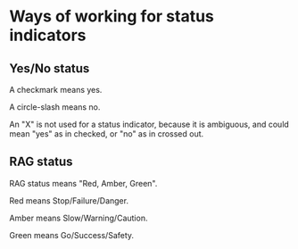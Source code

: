 # Ways of working for status indicators


## Yes/No status

A checkmark means yes.

A circle-slash means no.

An "X" is not used for a status indicator, because it is ambiguous, and could mean "yes" as in checked, or "no" as in crossed out.


## RAG status

RAG status means "Red, Amber, Green".

Red means Stop/Failure/Danger.

Amber means Slow/Warning/Caution.

Green means Go/Success/Safety.
